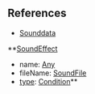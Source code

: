 ## References
  * [Sounddata](RebellionSounddata.md)

**[SoundEffect](RebellionSoundEffect.md)
  * name: [Any](Any.md)
  * fileName: [SoundFile](SoundFile.md)
  * [type](Rebelliontype.md): [Condition](Condition.md)**
